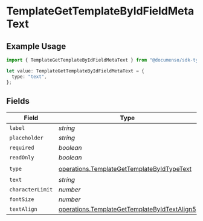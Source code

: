 # TemplateGetTemplateByIdFieldMetaText

## Example Usage

```typescript
import { TemplateGetTemplateByIdFieldMetaText } from "@documenso/sdk-typescript/models/operations";

let value: TemplateGetTemplateByIdFieldMetaText = {
  type: "text",
};
```

## Fields

| Field                                                                                                        | Type                                                                                                         | Required                                                                                                     | Description                                                                                                  |
| ------------------------------------------------------------------------------------------------------------ | ------------------------------------------------------------------------------------------------------------ | ------------------------------------------------------------------------------------------------------------ | ------------------------------------------------------------------------------------------------------------ |
| `label`                                                                                                      | *string*                                                                                                     | :heavy_minus_sign:                                                                                           | N/A                                                                                                          |
| `placeholder`                                                                                                | *string*                                                                                                     | :heavy_minus_sign:                                                                                           | N/A                                                                                                          |
| `required`                                                                                                   | *boolean*                                                                                                    | :heavy_minus_sign:                                                                                           | N/A                                                                                                          |
| `readOnly`                                                                                                   | *boolean*                                                                                                    | :heavy_minus_sign:                                                                                           | N/A                                                                                                          |
| `type`                                                                                                       | [operations.TemplateGetTemplateByIdTypeText](../../models/operations/templategettemplatebyidtypetext.md)     | :heavy_check_mark:                                                                                           | N/A                                                                                                          |
| `text`                                                                                                       | *string*                                                                                                     | :heavy_minus_sign:                                                                                           | N/A                                                                                                          |
| `characterLimit`                                                                                             | *number*                                                                                                     | :heavy_minus_sign:                                                                                           | N/A                                                                                                          |
| `fontSize`                                                                                                   | *number*                                                                                                     | :heavy_minus_sign:                                                                                           | N/A                                                                                                          |
| `textAlign`                                                                                                  | [operations.TemplateGetTemplateByIdTextAlign5](../../models/operations/templategettemplatebyidtextalign5.md) | :heavy_minus_sign:                                                                                           | N/A                                                                                                          |